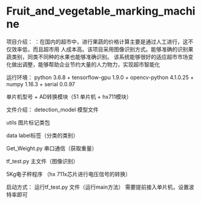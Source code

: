 # Fruit_and_vegetable_marking_machine
项目介绍：
：在国内的超市中，进行果蔬的价格计算主要是通过人工进行，这不仅效率低，而且超市用 人成本高。该项目采用图像识别方式。能够准确的识别果蔬类别，同类不同种的水果也能够准确识别。 该系统能够很好的适应超市市场变化做出调整，能够帮助企业节约大量的人力物力，实现超市智能化

运行环境：
python 3.6.8  + tensorflow-gpu 1.9.0 + opencv-python 4.1.0.25 + numpy 1.16.3 + serial 0.0.97

单片机型号 + AD转换模块（51 单片机  + hx711模块）

文件介绍：
detection_model 模型文件

utils 图片标记类包

data  label标签（分类的类别）

Get_Weight.py 串口通信（获取重量）

tf_test.py   主文件（图像识别）

5Kg电子秤程序 （hx 711x芯片进行电压信号的转换）

启动方式：
运行tf_test.py 文件（运行main方法）   需要提前接入单片机，设置波特率即可

